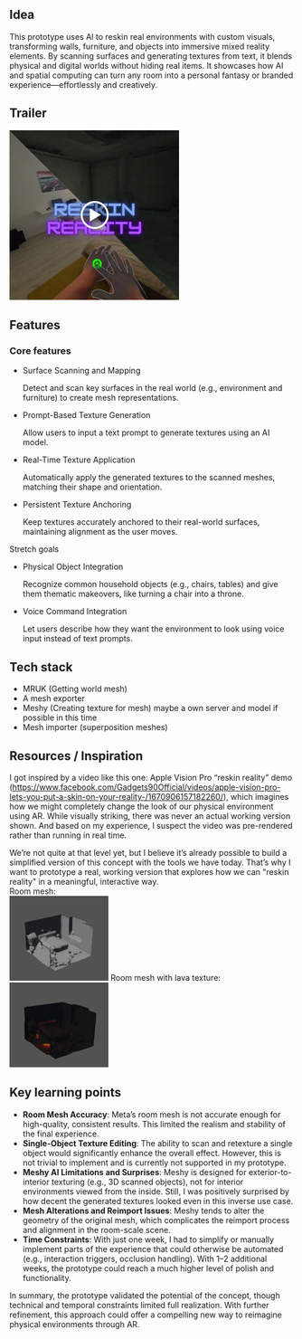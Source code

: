## Idea
This prototype uses AI to reskin real environments with custom visuals, transforming walls, furniture, and objects into immersive mixed reality elements. By scanning surfaces and generating textures from text, it blends physical and digital worlds without hiding real items. It showcases how AI and spatial computing can turn any room into a personal fantasy or branded experience—effortlessly and creatively.

## Trailer
<a href="https://www.linkedin.com/in/nigelhartman/"><img src="gitimg/preview.png" style="width:300px;height:300px;"></a>

## Features
### Core features
- Surface Scanning and Mapping
    
    Detect and scan key surfaces in the real world (e.g., environment and furniture) to create mesh representations.
    
- Prompt-Based Texture Generation
    
    Allow users to input a text prompt to generate textures using an AI model.
    
- Real-Time Texture Application
    
    Automatically apply the generated textures to the scanned meshes, matching their shape and orientation.
    
- Persistent Texture Anchoring
    
    Keep textures accurately anchored to their real-world surfaces, maintaining alignment as the user moves.

Stretch goals
- Physical Object Integration
    
    Recognize common household objects (e.g., chairs, tables) and give them thematic makeovers, like turning a chair into a throne.
    
- Voice Command Integration
    
    Let users describe how they want the environment to look using voice input instead of text prompts.

## Tech stack
- MRUK (Getting world mesh)
- A mesh exporter
- Meshy (Creating texture for mesh) maybe a own server and model if possible in this time
- Mesh importer (superposition meshes)

## Resources / Inspiration
I got inspired by a video like this one: Apple Vision Pro “reskin reality” demo (https://www.facebook.com/Gadgets90Official/videos/apple-vision-pro-lets-you-put-a-skin-on-your-reality-/1670906157182260/), which imagines how we might completely change the look of our physical environment using AR. While visually striking, there was never an actual working version shown. And based on my experience, I suspect the video was pre-rendered rather than running in real time.

We’re not quite at that level yet, but I believe it’s already possible to build a simplified version of this concept with the tools we have today. That’s why I want to prototype a real, working version that explores how we can "reskin reality" in a meaningful, interactive way.
<br>
Room mesh: <br>
<img src="gitimg/room.png" style="width:175px;height:150px;"></a>
Room mesh with lava texture:<br>
<img src="gitimg/room_lava.png" style="width:175px;height:150px;"></a>

## Key learning points
- **Room Mesh Accuracy**: Meta’s room mesh is not accurate enough for high-quality, consistent results. This limited the realism and stability of the final experience.
- **Single-Object Texture Editing**: The ability to scan and retexture a single object would significantly enhance the overall effect. However, this is not trivial to implement and is currently not supported in my prototype.
- **Meshy AI Limitations and Surprises**: Meshy is designed for exterior-to-interior texturing (e.g., 3D scanned objects), not for interior environments viewed from the inside. Still, I was positively surprised by how decent the generated textures looked even in this inverse use case.
- **Mesh Alterations and Reimport Issues**: Meshy tends to alter the geometry of the original mesh, which complicates the reimport process and alignment in the room-scale scene.
- **Time Constraints**: With just one week, I had to simplify or manually implement parts of the experience that could otherwise be automated (e.g., interaction triggers, occlusion handling). With 1–2 additional weeks, the prototype could reach a much higher level of polish and functionality.

In summary, the prototype validated the potential of the concept, though technical and temporal constraints limited full realization. With further refinement, this approach could offer a compelling new way to reimagine physical environments through AR.